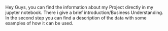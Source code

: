 Hey Guys, you can find the information about my Project directly in my jupyter notebook. There i give a brief introduction/Business Understanding. In the second step you can find a description of the data with some examples of how it can be used.
